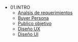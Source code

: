 - 01.INTRO
  - [Analsis de requerimientos](https://github.com/alejandromaya/FrontEnd/blob/main/Front-End/01.INTRO/ESRequerimientos.docx)
  - [Buyer Persona](https://github.com/alejandromaya/FrontEnd/blob/main/Front-End/01.INTRO/Nicol%C3%A1s%20P%C3%A9rez.pdf)
  - [Publico objetivo]()
  - [Diseño UX]()
  - [Diseño UI](https://miro.com/welcomeonboard/N1FONkNWOXpPUFVTMzBrSDVndXRBd08yNEtTRGpkWURWSDhrQXl5WmNiS0Vvd2JHb1hSczRENFZ4YjFHNzdUYnwzNDU4NzY0NTE5ODQzNTMzMjE2?invite_link_id=983555050514)
